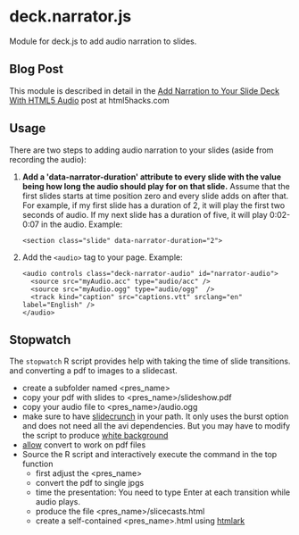 deck.narrator.js
================

Module for deck.js to add audio narration to slides. 

## Blog Post

This module is described in detail in the [Add Narration to Your Slide Deck With HTML5 Audio](http://html5hacks.com/blog/2013/06/17/add-narration-to-your-slide-deck-with-html5-audio/) post at html5hacks.com

## Usage

There are two steps to adding audio narration to your slides (aside from recording the audio):

 1. **Add a 'data-narrator-duration' attribute to every slide with the value being how long the audio should play for on that slide.** Assume that the first slides starts at time position zero and every slide adds on after that. For example, if my first slide has a duration of 2, it will play the first two seconds of audio. If my next slide has a duration of five, it will play 0:02-0:07 in the audio. Example:

        <section class="slide" data-narrator-duration="2">

 2. Add the `<audio>` tag to your page. Example:

        <audio controls class="deck-narrator-audio" id="narrator-audio">
          <source src="myAudio.acc" type="audio/acc" />
          <source src="myAudio.ogg" type="audio/ogg"  />
          <track kind="caption" src="captions.vtt" srclang="en" label="English" />
        </audio>
        
## Stopwatch
The `stopwatch` R script  provides help with taking the time of slide transitions. 
and converting a pdf to images to a slidecast.

- create a subfolder named <pres_name> 
- copy your pdf with slides to <pres_name>/slideshow.pdf
- copy your audio file to <pres_name>/audio.ogg
- make sure to have [slidecrunch](http://slidecrunch.sourceforge.net/) in 
  your path. It only uses the burst option and does not need all the avi 
  dependencies. But you may have to modify the script to produce 
  [white background](https://stackoverflow.com/questions/2322750/replace-transparency-in-png-images-with-white-background)
- [allow](https://cromwell-intl.com/open-source/pdf-not-authorized.html) 
  convert to work on pdf files 
- Source the R script and interactively execute the command in the top function
  - first adjust the <pres_name>
  - convert the pdf to single jpgs
  - time the presentation: You 
    need to type Enter at each transition while audio plays.
  - produce the file <pres_name>/slicecasts.html
  - create a self-contained <pres_name>.html using 
    [htmlark](https://github.com/BitLooter/htmlark)
  
